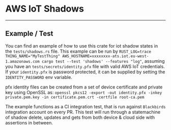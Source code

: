 # AWS IoT Shadows

<hr>

## Example / Test

You can find an example of how to use this crate for iot shadow states in the `tests/shadows.rs` file. This example can be run by `RUST_LOG=trace THING_NAME="MyTestThing" AWS_HOSTNAME=xxxxxxxx-ats.iot.eu-west-1.amazonaws.com cargo test --test 'shadows' --features "log"`, assuming you have an `tests/secrets/identity.pfx` file with valid AWS IoT credentials. If your `identity.pfx` is password protected, it can be supplied by setting the `IDENTITY_PASSWORD` env variable.

pfx identity files can be created from a set of device certificate and private key using OpenSSL as: `openssl pkcs12 -export -out identity.pfx -inkey private.pem.key -in certificate.pem.crt -certfile root-ca.pem`

The example functions as a CI integration test, that is run against `Blackbirds` integration account on every PR. This test will run through a statemachine of shadow delete, updates and gets from both device & cloud side with assertions in between.
